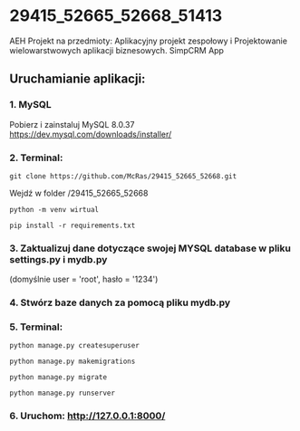 # 29415_52665_52668_51413
AEH Projekt na przedmioty: Aplikacyjny projekt zespołowy i Projektowanie wielowarstwowych aplikacji biznesowych.
SimpCRM App

## Uruchamianie aplikacji:
### 1. MySQL
Pobierz i zainstaluj MySQL 8.0.37 https://dev.mysql.com/downloads/installer/


### 2. Terminal:
```
git clone https://github.com/McRas/29415_52665_52668.git
```
Wejdź w folder /29415_52665_52668
```
python -m venv wirtual
```
```
pip install -r requirements.txt
```

### 3. Zaktualizuj dane dotyczące swojej MYSQL database w pliku settings.py i mydb.py
(domyślnie 	user = 'root', hasło = '1234')

### 4. Stwórz baze danych za pomocą pliku mydb.py

### 5. Terminal:
```
python manage.py createsuperuser
```
```
python manage.py makemigrations
```
```
python manage.py migrate
```
```
python manage.py runserver
```
### 6. Uruchom: http://127.0.0.1:8000/
